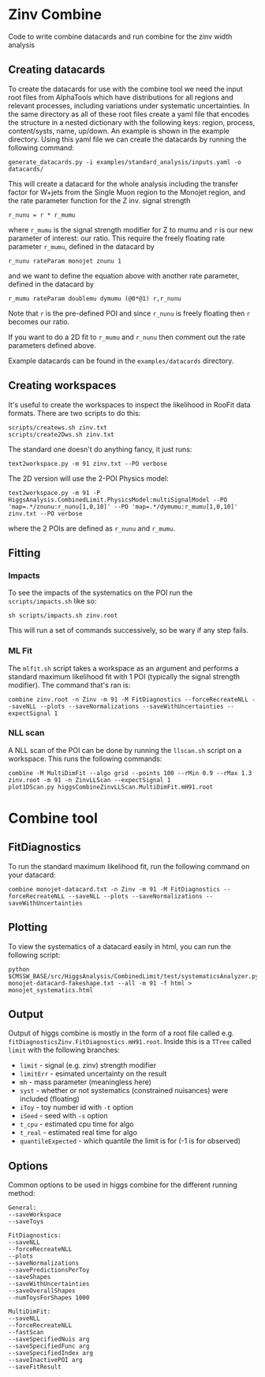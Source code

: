 # Zinv Combine

Code to write combine datacards and run combine for the zinv width analysis

## Creating datacards

To create the datacards for use with the combine tool we need the input
root files from AlphaTools which have distributions for all regions and
relevant processes, including variations under systematic uncertainties. In the
same directory as all of these root files create a yaml file that encodes the
structure in a nested dictionary with the following keys:
region, process, content/systs, name, up/down. An example is shown in the
example directory. Using this yaml file we can create the datacards by running
the following command:
```
generate_datacards.py -i examples/standard_analysis/inputs.yaml -o datacards/
```

This will create a datacard for the whole analysis including the transfer factor
for W+jets from the Single Muon region to the Monojet region, and the rate
parameter function for the Z inv. signal strength
```
r_nunu = r * r_mumu
```
where `r_mumu` is the signal strength modifier for Z to mumu and `r` is our new
parameter of interest: our ratio. This require the freely floating rate
parameter `r_mumu`, defined in the datacard by
```
r_nunu rateParam monojet znunu 1
```
and we want to define the equation above with another rate parameter, defined in
the datacard by
```
r_mumu rateParam doublemu dymumu (@0*@1) r,r_nunu
```
Note that `r` is the pre-defined POI and since `r_nunu` is freely floating then
`r` becomes our ratio.

If you want to do a 2D fit to `r_mumu` and `r_nunu` then comment out the rate
parameters defined above.

Example datacards can be found in the `examples/datacards` directory.

## Creating workspaces

It's useful to create the workspaces to inspect the likelihood in RooFit data
formats. There are two scripts to do this:
```
scripts/createws.sh zinv.txt
scripts/create2Dws.sh zinv.txt
```

The standard one doesn't do anything fancy, it just runs:
```
text2workspace.py -m 91 zinv.txt --PO verbose
```

The 2D version will use the 2-POI Physics model:
```
text2workspace.py -m 91 -P HiggsAnalysis.CombinedLimit.PhysicsModel:multiSignalModel --PO 'map=.*/znunu:r_nunu[1,0,10]' --PO 'map=.*/dymumu:r_mumu[1,0,10]' zinv.txt --PO verbose
```
where the 2 POIs are defined as `r_nunu` and `r_mumu`.

## Fitting

### Impacts

To see the impacts of the systematics on the POI run the `scripts/impacts.sh`
like so:
```
sh scripts/impacts.sh zinv.root
```

This will run a set of commands successively, so be wary if any step fails.

### ML Fit

The `mlfit.sh` script takes a workspace as an argument and performs a standard
maximum likelihood fit with 1 POI (typically the signal strength modifier). The
command that's ran is:
```
combine zinv.root -n Zinv -m 91 -M FitDiagnostics --forceRecreateNLL --saveNLL --plots --saveNormalizations --saveWithUncertainties --expectSignal 1
```

### NLL scan

A NLL scan of the POI can be done by running the `llscan.sh` script on a
workspace. This runs the following commands:
```
combine -M MultiDimFit --algo grid --points 100 --rMin 0.9 --rMax 1.3 zinv.root -m 91 -n ZinvLLScan --expectSignal 1
plot1DScan.py higgsCombineZinvLLScan.MultiDimFit.mH91.root
```


# Combine tool

## FitDiagnostics

To run the standard maximum likelihood fit, run the following command on your
datacard:

```
combine monojet-datacard.txt -n Zinv -m 91 -M FitDiagnostics --forceRecreateNLL --saveNLL --plots --saveNormalizations --saveWithUncertainties
```

## Plotting

To view the systematics of a datacard easily in html, you can run the following
script:

```
python $CMSSW_BASE/src/HiggsAnalysis/CombinedLimit/test/systematicsAnalyzer.py monojet-datacard-fakeshape.txt --all -m 91 -f html > monojet_systematics.html
```

## Output

Output of higgs combine is mostly in the form of a root file called e.g.
`fitDiagnosticsZinv.FitDiagnostics.mH91.root`. Inside this is a `TTree` called
`limit` with the following branches:

* `limit` - signal (e.g. zinv) strength modifier
* `limitErr` - esimated uncertainty on the result
* `mh` - mass parameter (meaningless here)
* `syst` - whether or not systematics (constrained nuisances) were included (floating)
* `iToy` - toy number id with `-t` option
* `iSeed` - seed with `-s` option
* `t_cpu` - estimated cpu time for algo
* `t_real` - estimated real time for algo
* `quantileExpected` - which quantile the limit is for (-1 is for observed)

## Options
Common options to be used in higgs combine for the different running method:

```
General:
--saveWorkspace
--saveToys

FitDiagnostics:
--saveNLL
--forceRecreateNLL
--plots
--saveNormalizations
--savePredictionsPerToy
--saveShapes
--saveWithUncertainties
--saveOverallShapes
--numToysForShapes 1000

MultiDimFit:
--saveNLL
--forceRecreateNLL
--fastScan
--saveSpecifiedNuis arg
--saveSpecifiedFunc arg
--saveSpecifiedIndex arg
--saveInactivePOI arg
--saveFitResult
```

